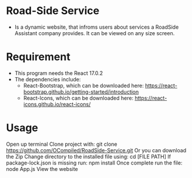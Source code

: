 # Road-Side Service
 - Is a dynamic website, that infroms users about services a RoadSide Assistant company provides. It can be viewed on any size screen.
# Requirement
 - This program needs the React 17.0.2
 - The dependencies include:
     - React-Bootstrap, which can be downloaded here: https://react-bootstrap.github.io/getting-started/introduction
     - React-Icons, which can be downloaded here: https://react-icons.github.io/react-icons/
# Usage
Open up terminal
Clone project with: git clone https://github.com/OCompiled/RoadSide-Service.git
Or you can download the Zip
Change directory to the installed file using: cd [FILE PATH]
If package-lock.json is missing run: npm install
Once complete run the file: node App.js
View the website
 
